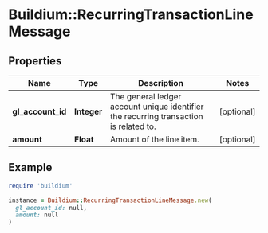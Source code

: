 # Buildium::RecurringTransactionLineMessage

## Properties

| Name | Type | Description | Notes |
| ---- | ---- | ----------- | ----- |
| **gl_account_id** | **Integer** | The general ledger account unique identifier the recurring transaction is related to. | [optional] |
| **amount** | **Float** | Amount of the line item. | [optional] |

## Example

```ruby
require 'buildium'

instance = Buildium::RecurringTransactionLineMessage.new(
  gl_account_id: null,
  amount: null
)
```

